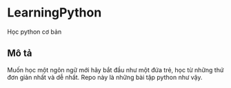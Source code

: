 # LearningPython
Học python cơ bản

## Mô tả
Muốn học một ngôn ngữ mới hãy bắt đầu như một đứa trẻ, học từ những thứ đơn giản nhất và dễ nhất. Repo này là những bài tập python như vậy.
